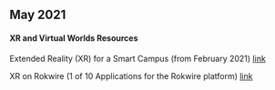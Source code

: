 ## May 2021

#### XR and Virtual Worlds Resources
Extended Reality (XR) for a Smart Campus (from February 2021) [link](http://publish.illinois.edu/bradly-alicea/2021/02/03/xr-for-a-smart-campus/)
 
XR on Rokwire (1 of 10 Applications for the Rokwire platform)  [link](http://publish.illinois.edu/bradly-alicea/2021/05/04/xr-on-rokwire-1-of-10-applications-for-the-rokwire-platform/)
